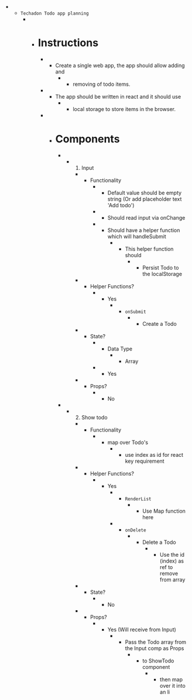 - - `Techadon Todo app planning`
    - - # Instructions 
        - - Create  a  single  web  app,  the  app  should  allow  adding  and
            - -  removing  of  todo  items.  
        - - The  app  should  be  written  in  react  and  it  should  use
            - - local  storage  to  store  items  in  the  browser.

        - - # Components 
            - - 1. Input
                - - Functionality 
                    - - Default value should be empty string (Or add placeholder text 'Add todo')
                    - - Should read input via onChange
                    - - Should have a helper function which will handleSubmit
                        - - This helper function should 
                            - - Persist Todo to the localStorage 
                - - Helper Functions?  
                    - - Yes
                        - - `onSubmit`
                            - - Create a Todo
                - - State? 
                    - - Data Type
                        - - Array 
                    - - Yes
                - - Props? 
                    - - No  
            - - 2. Show todo
                - - Functionality 
                    - - map over Todo's 
                        - - use index as id for react key requirement
                - - Helper Functions? 
                    - - Yes
                        - - `RenderList`
                            - - Use Map function here 
                        - - `onDelete` 
                            - - Delete a Todo
                                - - Use the id (index) as ref to remove from array  
                - - State? 
                    - - No 
                - - Props? 
                    - - Yes (Will receive from Input) 
                        - - Pass the Todo array from the Input comp as Props 
                            - - to ShowTodo component
                                - - then map over it into an li  